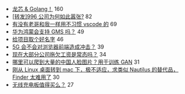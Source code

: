 - [龙芯 & Golang！](https://www.v2ex.com/t/606364) 160
- [[转发]996 公司为何如此嚣张?](https://www.v2ex.com/t/606379) 82
- [有没有老哥和我一样用不习惯 vscode 的](https://www.v2ex.com/t/606430) 69
- [华为鸿蒙会支持 GMS 吗？](https://www.v2ex.com/t/606378) 49
- [给项目取个好名字](https://www.v2ex.com/t/606431) 46
- [5G 会不会对浏览器前端造成冲击？](https://www.v2ex.com/t/606422) 39
- [现在大部分公司拖欠工资是常态吗？](https://www.v2ex.com/t/606380) 34
- [哪里可以爬到大量的中国人脸图片？用于训练 GAN](https://www.v2ex.com/t/606376) 31
- [刚从 Linux 桌面转到 mac 下，极不适应，求类似 Nautilus 的替代品， Finder 太难用了](https://www.v2ex.com/t/606459) 30
- [无线充电板值得买么？](https://www.v2ex.com/t/606373) 27